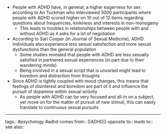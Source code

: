 - People with ADHD have, in general, a higher eagerness for sex according to Ari Tuckman who interviewed 3000 participants where people with ADHD scored higher on 10 out of 12 items regarding questions about frequencies, kinkiness and interests in non-monogamy
  - This leads to troubles in relationships between people with and without ADHD as it asks for a lot of negotiation
- According to Sari Cooper (in Journal of Sexual Medicine), ADHD individuals also experience less sexual satisfaction and more sexual dysfunctions than the general population
  - Some studies revealed that people with ADHD are less sexually satisfied in partnered sexual experiences (in part due to their wandering minds)
  - Being involved in a sexual script that is unvaried might lead to boredom and distraction from thoughts
- Since ADHD is tightly coupled with mood changes, this means that feelings of disinterest and boredom are part of it and influence the pursuit of dopamine within sexual activity
  - As people with ADHD can be very focused and all-in on a subject, yet move on for the matter of pursuit of new stimuli, this can easily translate to continuous sexual pursuits

---

tags:: #psychology #adhd
comes from:: [[ADHD]]
opposite to::
leads to::
see also::
